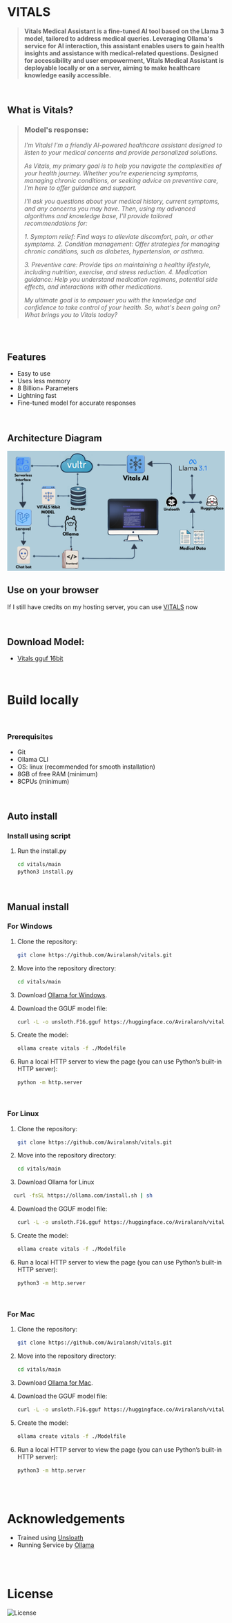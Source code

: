 # VITALS

> **Vitals Medical Assistant is a fine-tuned AI tool based on the Llama 3 model, tailored to address medical queries. Leveraging Ollama's service for AI interaction, this assistant enables users to gain health insights and assistance with medical-related questions. Designed for accessibility and user empowerment, Vitals Medical Assistant is deployable locally or on a server, aiming to make healthcare knowledge easily accessible.**

<br>

## What is Vitals?
> ### **Model's response**: 
> _I'm Vitals! I'm a friendly AI-powered healthcare assistant designed to listen to your medical concerns and provide personalized solutions._
>
> _As Vitals, my primary goal is to help you navigate the complexities of your health journey. Whether you're experiencing symptoms, managing chronic conditions, or seeking advice on preventive care, I'm here to offer guidance and support._
>
> _I'll ask you questions about your medical history, current symptoms, and any concerns you may have. Then, using my advanced algorithms and knowledge base, I'll provide tailored recommendations for:_
>
> _1. Symptom relief: Find ways to alleviate discomfort, pain, or other symptoms._
> _2. Condition management: Offer strategies for managing chronic conditions, such as diabetes, hypertension, or asthma._
>
> _3. Preventive care: Provide tips on maintaining a healthy lifestyle, including nutrition, exercise, and stress reduction._
> _4. Medication guidance: Help you understand medication regimens, potential side effects, and interactions with other medications._
>
> _My ultimate goal is to empower you with the knowledge and confidence to take control of your health. So, what's been going on? What brings you to Vitals today?_

<br><br>

## Features
- Easy to use
- Uses less memory
- 8 Billion+ Parameters
- Lightning fast
- Fine-tuned model for accurate responses

<br>

## Architecture Diagram
![img](main/assets/architecture-diagram/archDiagram.png) 

## Use on your browser
If I still have credits on my hosting server, you can use [VITALS](http://139.84.143.233) now 

<br>

## Download Model: 
- [Vitals gguf 16bit](https://huggingface.co/Aviralansh/vitals-gguf-16bit)

<br>

# Build locally

<br>

### Prerequisites
- Git
- Ollama CLI
- OS: linux (recommended for smooth installation)
- 8GB of free RAM (minimum)
- 8CPUs (minimum)

<br>

## Auto install

### Install using script

1. Run the install.py
   ```bash
   cd vitals/main
   python3 install.py
   ```

<br>

## Manual install

### For Windows

1. Clone the repository:
    ```bash
    git clone https://github.com/Aviralansh/vitals.git
    ```

2. Move into the repository directory:
    ```bash
    cd vitals/main
    ```

3. Download [Ollama for Windows](https://ollama.com/download/windows).

4. Download the GGUF model file:
    ```bash
    curl -L -o unsloth.F16.gguf https://huggingface.co/Aviralansh/vitals-gguf-16bit/resolve/main/unsloth.F16.gguf
    ```

5. Create the model:
    ```bash
    ollama create vitals -f ./Modelfile
    ```

6. Run a local HTTP server to view the page (you can use Python’s built-in HTTP server):
    ```bash
    python -m http.server
    ```


<br>

### For Linux

1. Clone the repository:
    ```bash
    git clone https://github.com/Aviralansh/vitals.git
    ```

2. Move into the repository directory:
    ```bash
    cd vitals/main
    ```

3. Download Ollama for Linux
```bash
  curl -fsSL https://ollama.com/install.sh | sh
```

4. Download the GGUF model file:
    ```bash
    curl -L -o unsloth.F16.gguf https://huggingface.co/Aviralansh/vitals-gguf-16bit/resolve/main/unsloth.F16.gguf
    ```

5. Create the model:
    ```bash
    ollama create vitals -f ./Modelfile
    ```

6. Run a local HTTP server to view the page (you can use Python’s built-in HTTP server):
    ```bash
    python3 -m http.server
    ```


<br>

### For Mac

1. Clone the repository:
    ```bash
    git clone https://github.com/Aviralansh/vitals.git
    ```
    
2. Move into the repository directory:
    ```bash
    cd vitals/main
    ```

3. Download [Ollama for Mac](https://ollama.com/download/mac).

4. Download the GGUF model file:
    ```bash
    curl -L -o unsloth.F16.gguf https://huggingface.co/Aviralansh/vitals-gguf-16bit/resolve/main/unsloth.F16.gguf
    ```

5. Create the model:
    ```bash
    ollama create vitals -f ./Modelfile
    ```

6. Run a local HTTP server to view the page (you can use Python’s built-in HTTP server):
    ```bash
    python3 -m http.server
    ```

<br><br>
# Acknowledgements
- Trained using [Unsloath](https://github.com/unslothai/unsloth)
- Running Service by [Ollama](https://github.com/ollama/ollama)

<br><br>
# License
![License](https://img.shields.io/badge/license-MIT-blue.svg)
